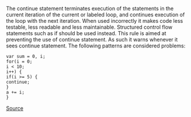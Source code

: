 The continue statement terminates execution of the statements in the current iteration of the current or labeled loop, and continues execution of the loop with the next iteration. When used incorrectly it makes code less testable, less readable and less maintainable. Structured control flow statements such as if should be used instead.
This rule is aimed at preventing the use of continue statement. As such it warns whenever it sees continue statement.
The following patterns are considered problems:

```
var sum = 0, i;
for(i = 0;
i < 10;
i++) {
if(i >= 5) {
continue;
}
a += i;
}

```

[Source](http://eslint.org/docs/rules/no-continue)
